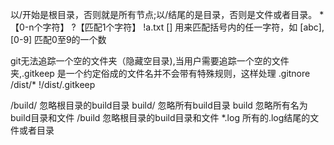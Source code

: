 以/开始是根目录，否则就是所有节点;以/结尾的是目录，否则是文件或者目录。
*【0-n个字符】 ?【匹配1个字符】  !a.txt
[] 用来匹配括号内的任一字符，如 [abc],[0-9] 匹配0至9的一个数

git无法追踪一个空的文件夹（隐藏空目录),当用户需要追踪一个空的文件夹,.gitkeep 是一个约定俗成的文件名并不会带有特殊规则，这样处理 .gitnore   /dist/*  !/dist/.gitkeep


/build/ 忽略根目录的build目录
build/  忽略所有build目录
build   忽略所有名为build目录和文件
/build  忽略根目录的build目录和文件
*.log   所有的.log结尾的文件或者目录

